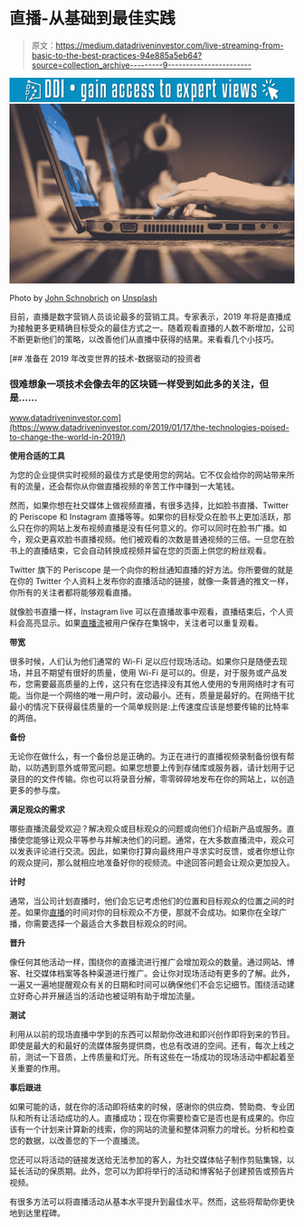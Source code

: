 # 直播-从基础到最佳实践

> 原文：<https://medium.datadriveninvestor.com/live-streaming-from-basic-to-the-best-practices-94e885a5eb64?source=collection_archive---------9----------------------->

[![](img/451505c6573dc70a9a914d65bca6c09b.png)](http://www.track.datadriveninvestor.com/1B9E)![](img/c4e86450163660a85128817490848de7.png)

Photo by [John Schnobrich](https://unsplash.com/@johnschno?utm_source=medium&utm_medium=referral) on [Unsplash](https://unsplash.com?utm_source=medium&utm_medium=referral)

目前，直播是数字营销人员谈论最多的营销工具。专家表示，2019 年将是直播成为接触更多更精确目标受众的最佳方式之一。随着观看直播的人数不断增加，公司不断更新他们的策略，以改善他们从直播中获得的结果。来看看几个小技巧。

 [## 准备在 2019 年改变世界的技术-数据驱动的投资者

### 很难想象一项技术会像去年的区块链一样受到如此多的关注，但是……

www.datadriveninvestor.com](https://www.datadriveninvestor.com/2019/01/17/the-technologies-poised-to-change-the-world-in-2019/) 

**使用合适的工具**

为您的企业提供实时视频的最佳方式是使用您的网站。它不仅会给你的网站带来所有的流量，还会帮你从你做直播视频的辛苦工作中赚到一大笔钱。

然而，如果你想在社交媒体上做视频直播，有很多选择，比如脸书直播、Twitter 的 Periscope 和 Instagram 直播等等。如果你的目标受众在脸书上更加活跃，那么只在你的网站上发布视频直播是没有任何意义的。你可以同时在脸书广播。如今，观众更喜欢脸书直播视频。他们被观看的次数是普通视频的三倍。一旦您在脸书上的直播结束，它会自动转换成视频并留在您的页面上供您的粉丝观看。

Twitter 旗下的 Periscope 是一个向你的粉丝通知直播的好方法。你所要做的就是在你的 Twitter 个人资料上发布你的直播活动的链接，就像一条普通的推文一样，你所有的关注者都将能够观看直播。

就像脸书直播一样，Instagram live 可以在直播故事中观看，直播结束后，个人资料会高亮显示。如果[直播流](http://24framesdigital.com/What-we-do/Live-Internet-Webcast.php)被用户保存在集锦中，关注者可以重复观看。

**带宽**

很多时候，人们认为他们通常的 Wi-Fi 足以应付现场活动。如果你只是随便去现场，并且不期望有很好的质量，使用 Wi-Fi 是可以的。但是，对于服务或产品发布，您需要最高质量的上传，这只有在您选择没有其他人使用的专用网络时才有可能。当你是一个网络的唯一用户时，波动最小。还有，质量是最好的。在网络干扰最小的情况下获得最佳质量的一个简单规则是:上传速度应该是想要传输的比特率的两倍。

**备份**

无论你在做什么，有一个备份总是正确的。为正在进行的直播视频录制备份很有帮助，以防遇到意外或带宽问题。如果您想要上传到存储库或服务器，请计划用于记录目的的文件传输。你也可以将录音分解，零零碎碎地发布在你的网站上，以创造更多的参与度。

**满足观众的需求**

哪些直播流最受欢迎？解决观众或目标观众的问题或向他们介绍新产品或服务。直播使您能够让观众平等参与并解决他们的问题。通常，在大多数直播流中，观众可以发表评论进行交流。因此，如果你打算向最终用户寻求实时反馈，或者你想让你的观众提问，那么就相应地准备好你的视频流。中途回答问题会让观众更加投入。

**计时**

通常，当公司计划直播时，他们会忘记考虑他们的位置和目标观众的位置之间的时差。如果你[直播](http://24framesdigital.com/What-we-do/Live-Intranet-Webcast.php)的时间对你的目标观众不方便，那就不会成功。如果你在全球广播，你需要选择一个最适合大多数目标观众的时间。

**晋升**

像任何其他活动一样，围绕你的直播流进行推广会增加观众的数量。通过网站、博客、社交媒体档案等各种渠道进行推广。会让你对现场活动有更多的了解。此外，一遍又一遍地提醒观众有关的日期和时间可以确保他们不会忘记细节。围绕活动建立好奇心并开展适当的活动也被证明有助于增加流量。

**测试**

利用从以前的现场直播中学到的东西可以帮助你改进和即兴创作即将到来的节目。即使是最大的和最好的流媒体服务提供商，也总有改进的空间。还有，每次上线之前，测试一下音质，上传质量和灯光。所有这些在一场成功的现场活动中都起着至关重要的作用。

**事后跟进**

如果可能的话，就在你的活动即将结束的时候，感谢你的供应商、赞助商、专业团队和所有让活动成功的人。直播成功；现在你需要检查它是否也是有成果的。你应该有一个计划来计算新的线索，你的网站的流量和整体洞察力的增长。分析和检查您的数据，以改善您的下一个直播流。

您还可以将活动的链接发送给无法参加的客人，为社交媒体帖子制作剪贴集锦，以延长活动的保质期。此外，您可以为即将举行的活动和博客帖子创建预告或预告片视频。

有很多方法可以将直播活动从基本水平提升到最佳水平。然而，这些将帮助你更快地到达里程碑。